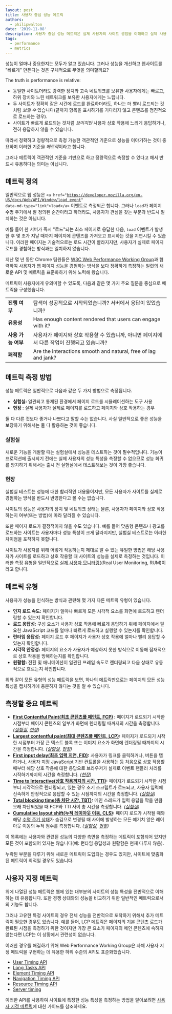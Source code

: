 ```yaml
---
layout: post
title: 사용자 중심 성능 메트릭
authors:
  - philipwalton
date: '2019-11-08'
description: 사용자 중심 성능 메트릭은 실제 사용자의 사이트 경험을 이해하고 실제 사용자에게 도움이 되는 방식으로 이러한 경험을 개선하는 데 중요한 도구입니다.
tags:
  - performance
  - metrics
---
```


성능이 얼마나 중요한지는 모두가 알고 있습니다. 그러나 성능을 개선하고 웹사이트를 "빠르게" 만든다는 것은 구체적으로 무엇을 의미할까요?

The truth is performance is relative:

- 동일한 사이트더라도 강력한 장치와 고속 네트워크를 보유한 사용자에게는 빠르고, 하위 장치와 느린 네트워크를 보유한 사용자에게는 느립니다.
- 두 사이트가 정확히 같은 시간에 로드를 완료하더라도, 하나는 더 빨리 로드되는 것처럼 *보일 수* 있습니다(끝까지 항목을 표시하기를 기다리지 않고 콘텐츠를 점진적으로 로드하는 경우).
- 사이트가 빠르게 로드되는 것처럼 *보이지만* 사용자 상호 작용에 느리게 응답하거나, 전혀 응답하지 않을 수 있습니다.

따라서 정확하고 정량적으로 측정 가능한 객관적인 기준으로 성능을 이야기하는 것이 중요하며 이러한 기준을 *메트릭*이라고 합니다.

그러나 메트릭이 객관적인 기준을 기반으로 하고 정량적으로 측정할 수 있다고 해서 반드시 유용하다는 의미는 아닙니다.

## 메트릭 정의

일반적으로 웹 성능은 <code>&lt;a href="https://developer.mozilla.org/en-US/docs/Web/API/Window/load_event" data-md-type="link"&gt;load&lt;/a&gt;</code> 이벤트로 측정되곤 합니다. 그러나 <code>load</code>가 페이지 수명 주기에서 잘 정의된 순간이라고 하더라도, 사용자가 관심을 갖는 부분과 반드시 일치하는 것은 아닙니다.

예를 들어 한 서버가 즉시 "로드"되는 최소 페이지로 응답한 다음, `load` 이벤트가 발생한 후 몇 초가 지날 때까지 페이지에 콘텐츠를 가져오고 표시하는 것을 지연시킬 수 있습니다. 이러한 페이지는 기술적으로는 로드 시간이 빨라지지만, 사용자가 실제로 페이지 로드를 경험하는 방식과는 일치하지 않습니다.

지난 몇 년 동안 Chrome 팀원들은 [W3C Web Performance Working Group](https://www.w3.org/webperf/)과 협력하여 사용자가 웹 페이지 성능을 경험하는 방식을 보다 정확하게 측정하는 일련의 새로운 API 및 메트릭을 표준화하기 위해 노력해 왔습니다.

메트릭이 사용자에게 유의미할 수 있도록, 다음과 같은 몇 가지 주요 질문을 중심으로 메트릭을 구성했습니다.

<table id="questions">
  <tr>
    <td><strong>진행 여부</strong></td>
    <td>탐색이 성공적으로 시작되었습니까? 서버에서 응답이 있었습니까?</td>
  </tr>
  <tr>
    <td><strong>유용성</strong></td>
    <td>Has enough content rendered that users can engage with it?</td>
  </tr>
  <tr>
    <td><strong>사용 가능 여부</strong></td>
    <td>사용자가 페이지와 상호 작용할 수 있습니까, 아니면 페이지에서 다른 작업이 진행되고 있습니까?</td>
  </tr>
  <tr>
    <td><strong>쾌적함</strong></td>
    <td>Are the interactions smooth and natural, free of lag and jank?</td>
  </tr>
</table>

## 메트릭 측정 방법

성능 메트릭은 일반적으로 다음과 같은 두 가지 방법으로 측정됩니다.

- **실험실:** 일관되고 통제된 환경에서 페이지 로드를 시뮬레이션하는 도구 사용
- **현장** : 실제 사용자가 실제로 페이지를 로드하고 페이지와 상호 작용하는 경우

둘 다 다른 것보다 좋거나 나쁘다고 말할 수는 없습니다. 사실 일반적으로 좋은 성능을 보장하기 위해서는 둘 다 활용하는 것이 좋습니다.

### 실험실

새로운 기능을 개발할 때는 실험실에서 성능을 테스트하는 것이 필수적입니다. 기능이 프로덕션에 출시되기 전에는 실제 사용자의 성능 특성을 측정할 수 없으므로 성능 회귀를 방지하기 위해서는 출시 전 실험실에서 테스트해보는 것이 가장 좋습니다.

### 현장

실험실 테스트는 성능에 대한 합리적인 대용물이지만, 모든 사용자가 사이트를 실제로 경험하는 방식을 반드시 반영한다고 볼 수는 없습니다.

사이트의 성능은 사용자의 장치 및 네트워크 상태는 물론, 사용자가 페이지와 상호 작용하는지 여부(또는 방법)에 따라 달라질 수 있습니다.

또한 페이지 로드가 결정적이지 않을 수도 있습니다. 예를 들어 맞춤형 콘텐츠나 광고를 로드하는 사이트는 사용자마다 성능 특성이 크게 달라지지만, 실험실 테스트로는 이러한 차이점을 포착하지 못합니다.

사이트가 사용자를 위해 어떻게 작동하는지 제대로 알 수 있는 유일한 방법은 해당 사용자가 사이트를 로드하고 상호 작용할 때 사이트의 성능을 실제로 측정하는 것입니다. 이러한 측정 유형을 일반적으로 [실제 사용자 모니터링(](https://en.wikipedia.org/wiki/Real_user_monitoring)(Real User Monitoring, RUM)이라고 합니다.

## 메트릭 유형

사용자가 성능을 인식하는 방식과 관련해 몇 가지 다른 메트릭 유형이 있습니다.

- **인지 로드 속도:** 페이지가 얼마나 빠르게 모든 시각적 요소를 화면에 로드하고 렌더링할 수 있는지 확인합니다.
- **로드 응답성:** 구성 요소가 사용자 상호 작용에 빠르게 응답하기 위해 페이지에서 필요한 JavaScript 코드를 얼마나 빠르게 로드하고 실행할 수 있는지를 확인합니다.
- **런타임 응답성:** 페이지 로드 후 페이지가 사용자 상호 작용에 얼마나 빨리 응답할 수 있는지 확인합니다.
- **시각적 안정성:** 페이지의 요소가 사용자가 예상하지 못한 방식으로 이동해 잠재적으로 상호 작용을 방해하는지를 확인합니다.
- **원활함:** 전환 및 애니메이션이 일관된 프레임 속도로 렌더링되고 다음 상태로 유동적으로 흐르는지 확인합니다.

위와 같이 모든 유형의 성능 메트릭을 보면, 하나의 메트릭만으로는 페이지의 모든 성능 특성을 캡처하기에 충분하지 않다는 것을 알 수 있습니다.

## 측정할 중요 메트릭

- **[First Contentful Paint(최초 콘텐츠풀 페인트, FCP)](/fcp/) :** 페이지가 로드되기 시작한 시점부터 페이지 콘텐츠의 일부가 화면에 렌더링될 때까지의 시간을 측정합니다. *([실험실](#in-the-lab), [현장](#in-the-field))*
- **[Largest contentful paint(최대 콘텐츠풀 페인트, LCP)](/lcp/):** 페이지가 로드되기 시작한 시점부터 가장 큰 텍스트 블록 또는 이미지 요소가 화면에 렌더링될 때까지의 시간을 측정합니다. *([실험실](#in-the-lab), [현장](#in-the-field))*
- **[First input delay(최초 입력 지연, FID)](/fid/):** 사용자가 링크를 클릭하거나, 버튼을 탭하거나, 사용자 지정 JavaScript 기반 컨트롤을 사용하는 등 처음으로 상호 작용할 때부터 해당 상호 작용에 대한 응답으로 브라우저가 실제로 이벤트 핸들러 처리를 시작하기까지의 시간을 측정합니다. *([현장](#in-the-field))*
- **[Time to Interactive(상호 작용까지의 시간, TTI)](/tti/):** 페이지가 로드되기 시작한 시점부터 시각적으로 렌더링되고, 있는 경우 초기 스크립트가 로드되고, 사용자 입력에 신속하게 안정적으로 응답할 수 있는 시점까지의 시간을 측정합니다. *([실험실](#in-the-lab))*
- **[Total blocking time(총 차단 시간, TBT)](/tbt/):** 메인 스레드가 입력 응답을 막을 만큼 오래 차단되었을 때 FCP와 TTI 사이 총 시간을 측정합니다. *([실험실](#in-the-lab))*
- **[Cumulative layout shift(누적 레이아웃 이동, CLS)](/cls/):** 페이지 로드가 시작될 때와 해당 [수명 주기 상태](https://developers.google.com/web/updates/2018/07/page-lifecycle-api)가 숨김으로 변경될 때 사이에 발생하는 모든 예기치 않은 레이아웃 이동의 누적 점수를 측정합니다. *([실험실](#in-the-lab), [현장](#in-the-field))*

이 목록에는 사용자와 관련된 성능의 다양한 측면을 측정하는 메트릭이 포함되어 있지만 모든 것이 포함되어 있지는 않습니다(예: 런타임 응답성과 원활함은 현재 다루지 않음).

누락된 부분을 다루기 위해 새로운 메트릭이 도입되는 경우도 있지만, 사이트에 맞춤화된 메트릭이 최적일 경우도 있습니다.

## 사용자 지정 메트릭

위에 나열된 성능 메트릭은 웹에 있는 대부분의 사이트의 성능 특성을 전반적으로 이해하는 데 유용합니다. 또한 경쟁 상대와의 성능을 비교하기 위한 일반적인 메트릭으로서의 기능도 합니다.

그러나 고유한 특정 사이트의 경우 전체 성능을 전반적으로 포착하기 위해서 추가 메트릭이 필요한 경우도 있습니다. 예를 들어, LCP 메트릭은 페이지의 기본 콘텐츠 로드가 완료된 시점을 측정하기 위한 것이지만 가장 큰 요소가 페이지의 메인 콘텐츠에 속하지 않는다면 LCP는 이 상황에서 관련성이 없습니다.

이러한 경우를 해결하기 위해 Web Performance Working Group은 자체 사용자 지정 메트릭을 구현하는 데 유용한 하위 수준의 API도 표준화했습니다.

- [User Timing API](https://w3c.github.io/user-timing/)
- [Long Tasks API](https://w3c.github.io/longtasks/)
- [Element Timing API](https://wicg.github.io/element-timing/)
- [Navigation Timing API](https://w3c.github.io/navigation-timing/)
- [Resource Timing API](https://w3c.github.io/resource-timing/)
- [Server timing](https://w3c.github.io/server-timing/)

이러한 API를 사용하여 사이트에 특정한 성능 특성을 측정하는 방법을 알아보려면 [사용자 지정 메트릭](/custom-metrics/)에 대한 가이드를 참조하세요.
